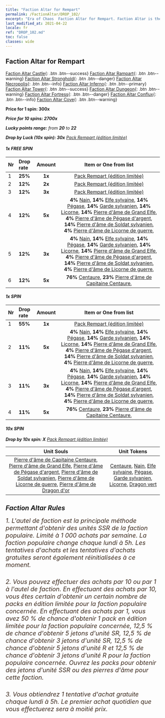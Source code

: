 ```yaml
---
title: "Faction Altar for Rempart"
permalink: /FactionAltar/DROP_102/
excerpt: "Era of Chaos  Faction Altar for Rempart. Faction Altar is the primary method for obtaining SSR units from the popular faction. Limited to 1,000 purchases each week. The popular faction changes at 05:00 every Monday. Purchase attempts and free purchase attempts will also reset then."
last_modified_at: 2021-04-22
locale: fr
ref: "DROP_102.md"
toc: false
classes: wide
---
```


##  Faction Altar for **Rempart**

  [Faction Altar Castle](/fr/FactionAltar/DROP_101/){: .btn .btn--success} [Faction Altar Rampart](/fr/FactionAltar/DROP_102/){: .btn .btn--warning} [Faction Altar Stronghold](/fr/FactionAltar/DROP_103/){: .btn .btn--danger} [Faction Altar Necropolis](/fr/FactionAltar/DROP_104/){: .btn .btn--info} [Faction Altar Inferno](/fr/FactionAltar/DROP_105/){: .btn .btn--primary} [Faction Altar Tower](/fr/FactionAltar/DROP_106/){: .btn .btn--success} [Faction Altar Dungeon](/fr/FactionAltar/DROP_107/){: .btn .btn--warning} [Faction Altar Fortress](/fr/FactionAltar/DROP_108/){: .btn .btn--danger} [Faction Altar Conflux](/fr/FactionAltar/DROP_109/){: .btn .btn--info} [Faction Altar Cove](/fr/FactionAltar/DROP_112/){: .btn .btn--warning} 

  **Price for 1 spin: 300x** <i class="fas fa-gem"/>

  **Price for 10 spins: 2700x** <i class="fas fa-gem"/>

  **Lucky points range:** from **20** to **22**

  **Drop by Luck (10x spin): 30x** [Pack Rempart (édition limitée)](/ItemsFR/con_2101/)

####  1x FREE SPIN 

  |    Nr    |  Drop rate  |  Amount   |   Item or One from list  |
  |:---------|:------------|:---------:|:------------------------:|
  | 1 | **25%** | **1x** | [Pack Rempart (édition limitée)](/ItemsFR/con_2101/) |
  | 2 | **12%** | **2x** | [Pack Rempart (édition limitée)](/ItemsFR/con_2101/) |
  | 3 | **12%** | **3x** | [Pack Rempart (édition limitée)](/ItemsFR/con_2101/) |
  | 4 | **12%** | **5x** |  **4%** [Nain](/ItemsFR/unt_200/),  **14%** [Elfe sylvaine](/ItemsFR/unt_201/),  **14%** [Pégase](/ItemsFR/unt_202/),  **14%** [Garde sylvanien](/ItemsFR/unt_203/),  **14%** [Licorne](/ItemsFR/unt_204/),  **14%** [Pierre d'âme de Grand Elfe](/ItemsFR/unt_291/),  **4%** [Pierre d'âme de Pégase d'argent](/ItemsFR/unt_292/),  **14%** [Pierre d'âme de Soldat sylvanien](/ItemsFR/unt_293/),  **4%** [Pierre d'âme de Licorne de guerre](/ItemsFR/unt_294/),  |
  | 5 | **12%** | **3x** |  **4%** [Nain](/ItemsFR/unt_200/),  **14%** [Elfe sylvaine](/ItemsFR/unt_201/),  **14%** [Pégase](/ItemsFR/unt_202/),  **14%** [Garde sylvanien](/ItemsFR/unt_203/),  **14%** [Licorne](/ItemsFR/unt_204/),  **14%** [Pierre d'âme de Grand Elfe](/ItemsFR/unt_291/),  **4%** [Pierre d'âme de Pégase d'argent](/ItemsFR/unt_292/),  **14%** [Pierre d'âme de Soldat sylvanien](/ItemsFR/unt_293/),  **4%** [Pierre d'âme de Licorne de guerre](/ItemsFR/unt_294/),  |
  | 6 | **12%** | **5x** |  **76%** [Centaure](/ItemsFR/unt_199/),  **23%** [Pierre d'âme de Capitaine Centaure](/ItemsFR/unt_290/),  |


####  1x SPIN 

  |    Nr    |  Drop rate  |  Amount   |   Item or One from list  |
  |:---------|:------------|:---------:|:------------------------:|
  | 1 | **55%** | **1x** | [Pack Rempart (édition limitée)](/ItemsFR/con_2101/) |
  | 2 | **11%** | **5x** |  **4%** [Nain](/ItemsFR/unt_200/),  **14%** [Elfe sylvaine](/ItemsFR/unt_201/),  **14%** [Pégase](/ItemsFR/unt_202/),  **14%** [Garde sylvanien](/ItemsFR/unt_203/),  **14%** [Licorne](/ItemsFR/unt_204/),  **14%** [Pierre d'âme de Grand Elfe](/ItemsFR/unt_291/),  **4%** [Pierre d'âme de Pégase d'argent](/ItemsFR/unt_292/),  **14%** [Pierre d'âme de Soldat sylvanien](/ItemsFR/unt_293/),  **4%** [Pierre d'âme de Licorne de guerre](/ItemsFR/unt_294/),  |
  | 3 | **11%** | **3x** |  **4%** [Nain](/ItemsFR/unt_200/),  **14%** [Elfe sylvaine](/ItemsFR/unt_201/),  **14%** [Pégase](/ItemsFR/unt_202/),  **14%** [Garde sylvanien](/ItemsFR/unt_203/),  **14%** [Licorne](/ItemsFR/unt_204/),  **14%** [Pierre d'âme de Grand Elfe](/ItemsFR/unt_291/),  **4%** [Pierre d'âme de Pégase d'argent](/ItemsFR/unt_292/),  **14%** [Pierre d'âme de Soldat sylvanien](/ItemsFR/unt_293/),  **4%** [Pierre d'âme de Licorne de guerre](/ItemsFR/unt_294/),  |
  | 4 | **11%** | **5x** |  **76%** [Centaure](/ItemsFR/unt_199/),  **23%** [Pierre d'âme de Capitaine Centaure](/ItemsFR/unt_290/),  |


####  10x SPIN 

  **Drop by 10x spin: X** [Pack Rempart (édition limitée)](/ItemsFR/con_2101/)

  |    Unit Souls    |  Unit Tokens  |
  |:----------------:|:-------------:|
  | [Pierre d'âme de Capitaine Centaure](/ItemsFR/unt_290/), [Pierre d'âme de Grand Elfe](/ItemsFR/unt_291/), [Pierre d'âme de Pégase d'argent](/ItemsFR/unt_292/), [Pierre d'âme de Soldat sylvanien](/ItemsFR/unt_293/), [Pierre d'âme de Licorne de guerre](/ItemsFR/unt_294/), [Pierre d'âme de Dragon d'or](/ItemsFR/unt_295/) | [Centaure](/ItemsFR/unt_199/), [Nain](/ItemsFR/unt_200/), [Elfe sylvaine](/ItemsFR/unt_201/), [Pégase](/ItemsFR/unt_202/), [Garde sylvanien](/ItemsFR/unt_203/), [Licorne](/ItemsFR/unt_204/), [Dragon vert](/ItemsFR/unt_205/) |



## Faction Altar Rules

  <span style="color: #3c2a1e;font-size:20px">1. L'autel de faction est la principale méthode permettant d'obtenir des unités SSR de la faction populaire. Limité à 1 000 achats par semaine. La faction populaire change chaque lundi à 5h. Les tentatives d'achats et les tentatives d'achats gratuites seront également réinitialisées à ce moment. </span><br/>

<br/>  <span style="color: #3c2a1e;font-size:20px">2. Vous pouvez effectuer des achats par 10 ou par 1 à l'autel de faction. En effectuant des achats par 10, vous êtes certain d'obtenir un certain nombre de packs en édition limitée pour la faction populaire concernée. En effectuant des achats par 1, vous avez 50 % de chance d'obtenir 1 pack en édition limitée pour la faction populaire concernée, 12,5 % de chance d'obtenir 5 jetons d'unité SR, 12,5 % de chance d'obtenir 3 jetons d'unité SR, 12,5 % de chance d'obtenir 5 jetons d'unité R et 12,5 % de chance d'obtenir 3 jetons d'unité R pour la faction populaire concernée. Ouvrez les packs pour obtenir des jetons d'unité SSR ou des pierres d'âme pour cette faction.</span><br/>

<br/>  <span style="color: #3c2a1e;font-size:20px">3. Vous obtiendrez 1 tentative d'achat gratuite chaque lundi à 5h. Le premier achat quotidien que vous effectuerez sera à moitié prix.</span><br/>

<br/>